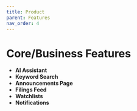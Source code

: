 ```yaml
---
title: Product
parent: Features
nav_order: 4
---
```


# Core/Business Features

- **AI Assistant**
- **Keyword Search**
- **Announcements Page**
- **Filings Feed**
- **Watchlists**
- **Notifications**
